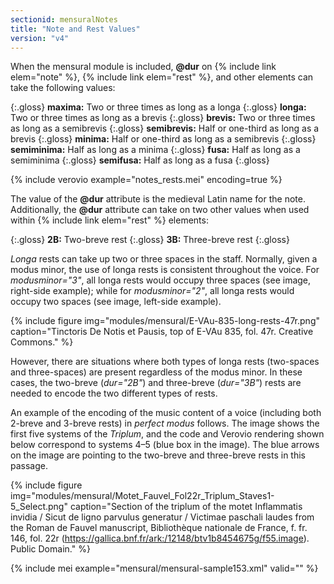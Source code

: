 ```yaml
---
sectionid: mensuralNotes
title: "Note and Rest Values"
version: "v4"
---
```


When the mensural module is included, **@dur** on {% include link elem="note" %}, {% include link elem="rest" %}, and other elements can take the following values:

{:.gloss}
**maxima:** Two or three times as long as a longa
{:.gloss}
**longa:** Two or three times as long as a brevis
{:.gloss}
**brevis:** Two or three times as long as a semibrevis
{:.gloss}
**semibrevis:** Half or one-third as long as a brevis
{:.gloss}
**minima:** Half or one-third as long as a semibrevis
{:.gloss}
**semiminima:** Half as long as a minima
{:.gloss}
**fusa:** Half as long as a semiminima
{:.gloss}
**semifusa:** Half as long as a fusa
{:.gloss}

{% include verovio example="notes_rests.mei" encoding=true %}

The value of the **@dur** attribute is the medieval Latin name for the note. Additionally, the **@dur** attribute can take on two other values when used within {% include link elem="rest" %} elements:

{:.gloss}
**2B:** Two-breve rest
{:.gloss}
**3B:** Three-breve rest
{:.gloss}

*Longa* rests can take up two or three spaces in the staff. Normally, given a modus minor, the use of longa rests is consistent throughout the voice. For *modusminor="3"*, all longa rests would occupy three spaces (see image, right-side example); while for *modusminor="2"*, all longa rests would occupy two spaces (see image, left-side example).

{% include figure img="modules/mensural/E-VAu-835-long-rests-47r.png" caption="Tinctoris De Notis et Pausis, top of E-VAu 835, fol. 47r. Creative Commons." %}

However, there are situations where both types of longa rests (two-spaces and three-spaces) are present regardless of the modus minor. In these cases, the two-breve (*dur="2B"*) and three-breve (*dur="3B"*) rests are needed to encode the two different types of rests.

An example of the encoding of the music content of a voice (including both 2-breve and 3-breve rests) in *perfect modus* follows. The image shows the first five systems of the *Triplum*, and the code and Verovio rendering shown below correspond to systems 4–5 (blue box in the image). The blue arrows on the image are pointing to the two-breve and three-breve rests in this passage.

{% include figure img="modules/mensural/Motet_Fauvel_Fol22r_Triplum_Staves1-5_Select.png" caption="Section of the triplum of the motet Inflammatis invidia / Sicut de ligno parvulus generatur / Victimae paschali laudes from the Roman de Fauvel manuscript, Bibliothèque nationale de France, f. fr. 146, fol. 22r (https://gallica.bnf.fr/ark:/12148/btv1b8454675g/f55.image). Public Domain." %}

<!--{% include verovio example="Motet_Fauvel_Fol22r_Triplum.mei" encoding=true %}-->

{% include mei example="mensural/mensural-sample153.xml" valid="" %}